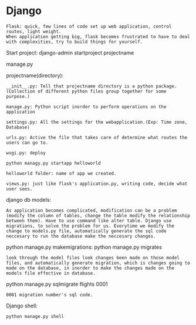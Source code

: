 # Django
```
Flask: quick, few lines of code set up web application, control routes, light weight.
When application getting big, flask becomes frustrated to have to deal with complexities, try to build things for yourself.
```

Start project: django-admin startproject projectname

manage.py

projectname(directory):
```
__init__.py: Tell that projectname directory is a python package.(Collection of different python files group together for some purpose.)

manage.py: Python script inorder to perform operations on the application

settings.py: All the settings for the webapplication.(Exp: Time zone, Database)

urls.py: Active the file that takes care of determine what routes the users can go to.

wsgi.py: deploy

python managy.py startapp helloworld

helloworld folder: name of app we created.

views.py: just like flask's application.py, writing code, decide what user sees.

```
django db models:

```
As application becomes complicated, modification can be a problem (modify the column of tables, change the table modify the relationship between them). Have to use command like alter table. Django use migrations, to solve the problem for us. Everytime we modify the change to models.py file, automatically generate the sql code neccesary to run the database make the neccesary changes.
 ```
python manage.py makemigrations:
python manage.py migrates
```
look through the model files look changes been made on those model files, and automatically generate migration, which is changes going to made on the database, in inorder to make the changes made on the models file effective in database.
```
python manage.py sqlmigrate flights 0001
```
0001 migration number's sql code.
```
Django shell:
```
python manage.py shell
```
